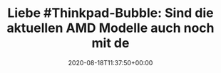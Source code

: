 ---
retweeted: false
source: <a href="https://about.twitter.com/products/tweetdeck" rel="nofollow">TweetDeck</a>
entities:
  hashtags:
  - text: Thinkpad
    indices:
    - '6'
    - '15'
  symbols: []
  user_mentions: []
  urls: []
display_text_range:
- '0'
- '153'
favorite_count: '0'
id_str: '1295686337631342592'
truncated: false
retweet_count: '0'
id: '1295686337631342592'
created_at: Tue Aug 18 11:37:50 +0000 2020
favorited: false
full_text: 'Liebe #Thinkpad-Bubble: Sind die aktuellen AMD Modelle auch noch mit den
  bestehenden Docking-Stationen kompatibel oder war da Thunderbolt-Magie am Werke?'
lang: de
tags:
- Thinkpad
- pesos/twitter
date: '2020-08-18T11:37:50+00:00'
src: https://twitter.com/bascht/status/1295686337631342592
original_url: https://twitter.com/bascht/status/1295686337631342592
type: twitter_tweet
text: 'Liebe #Thinkpad-Bubble: Sind die aktuellen AMD Modelle auch noch mit den bestehenden
  Docking-Stationen kompatibel oder war da Thunderbolt-Magie am Werke?'
title: 'Liebe #Thinkpad-Bubble: Sind die aktuellen AMD Modelle auch noch mit de'

---